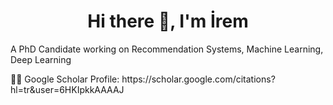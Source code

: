<h1 align="center">Hi there 👋, I'm İrem</h1>
<p align="left">A PhD Candidate working on Recommendation Systems, Machine Learning, Deep Learning</p>
<p align="left">👩‍💻 Google Scholar Profile: https://scholar.google.com/citations?hl=tr&user=6HKIpkkAAAAJ</p>
<p align="left">
</p>

<!--
**iremislek/iremislek** is a ✨ _special_ ✨ repository because its `README.md` (this file) appears on your GitHub profile.

Here are some ideas to get you started:

- 🔭 I’m currently working on ...
- 🌱 I’m currently learning ...
- 👯 I’m looking to collaborate on ...
- 💬 Ask me about ...
- 📫 How to reach me: ...
- 😄 Pronouns: ...
- ⚡ Fun fact: ...
-->
